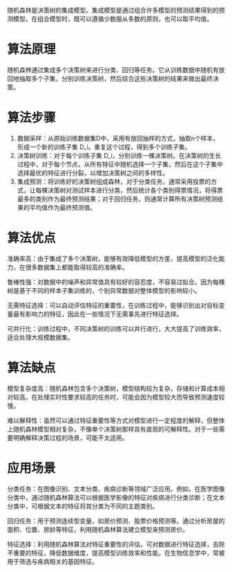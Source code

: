 随机森林是决策树的集成模型。集成模型是通过组合许多模型的预测结果得到的预测模型。在组合模型时，既可以遵循少数服从多数的原则，也可以取平均值。
# 算法原理
随机森林通过集成多个决策树来进行分类、回归等任务。它从训练数据中随机有放回地抽取多个子集，分别训练决策树，然后综合这些决策树的结果来做出最终决策。
# 算法步骤
1. 数据采样：从原始训练数据集D中，采用有放回抽样的方式，抽取n个样本，形成一个新的训练子集 D_i。重复这个过程，得到多个训练子集。
2. 决策树训练：对于每个训练子集 D_i，分别训练一棵决策树。在决策树的生长过程中，对于每个节点，从所有特征中随机选择一个子集，然后在这个子集中选择最优的特征进行分裂，以增加决策树之间的多样性。
3. 集成预测：将训练好的决策树组成森林，对于分类任务，通常采用投票的方式，让每棵决策树对测试样本进行分类，然后统计各个类别得票情况，将得票最多的类别作为最终预测结果；对于回归任务，则通常计算所有决策树预测结果的平均值作为最终预测值。
# 算法优点
准确率高：由于集成了多个决策树，能够有效降低模型的方差，提高模型的泛化能力，在很多数据集上都能取得较高的准确率。

鲁棒性强：对数据中的噪声和异常值具有较好的容忍度，不容易过拟合。因为每棵树是基于不同的样本子集训练的，个别异常数据对整体模型的影响较小。

无需特征选择：可以自动评估特征的重要性，在训练过程中，能够识别出对目标变量最有影响力的特征，因此在一些情况下无需事先进行特征选择。

可并行化：训练过程中，不同决策树的训练可以并行进行，大大提高了训练效率，适合处理大规模数据集。
# 算法缺点
模型复杂度高：随机森林包含多个决策树，模型结构较为复杂，存储和计算成本相对较高。在处理实时性要求较高的任务时，可能会因为模型较大而导致预测速度较慢。

难以解释性：虽然可以通过特征重要性等方式对模型进行一定程度的解释，但整体上随机森林模型相对复杂，不像单个决策树那样具有直观的可解释性。对于一些需要明确解释决策过程的场景，可能不太适用。
# 应用场景
分类任务：在图像识别、文本分类、疾病诊断等领域广泛应用。例如，在医学图像分类中，通过随机森林算法可以根据医学影像的特征对疾病进行分类诊断；在文本分类中，可根据文本的特征将其分类为不同的主题类别。

回归任务：用于预测连续型变量，如房价预测、股票价格预测等。通过分析房屋的面积、位置、房龄等特征，利用随机森林算法建立模型来预测房价。

特征选择：利用随机森林算法对特征重要性的评估，可对数据进行特征选择，去除不重要的特征，降低数据维度，提高模型训练效率和性能。在生物信息学中，常被用于筛选与疾病相关的基因特征。

